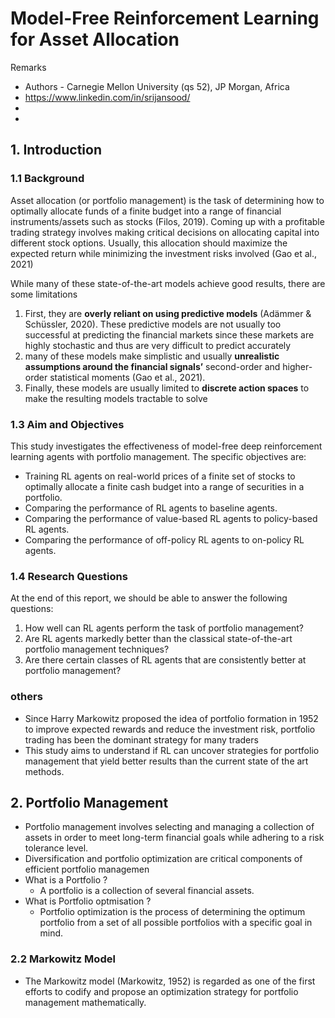 # Model-Free Reinforcement Learning for Asset Allocation


Remarks
* Authors - Carnegie Mellon University (qs 52), JP Morgan, Africa
* https://www.linkedin.com/in/srijansood/
* 
* 

## 1. Introduction

### 1.1 Background

Asset allocation (or portfolio management) is the task of determining how to optimally allocate funds of a finite budget into a range of financial instruments/assets
such as stocks (Filos, 2019). Coming up with a profitable trading strategy involves
making critical decisions on allocating capital into different stock options. Usually,
this allocation should maximize the expected return while minimizing the investment
risks involved (Gao et al., 2021)


While many of these state-of-the-art models achieve good results, there are some
limitations
1. First, they are **overly reliant on using predictive models** (Adämmer &
Schüssler, 2020). These predictive models are not usually too successful at predicting
the financial markets since these markets are highly stochastic and thus are very
difficult to predict accurately
1. many of these models make simplistic and usually **unrealistic assumptions
around the financial signals’** second-order and higher-order statistical moments (Gao
et al., 2021).
1. Finally, these models are usually limited to **discrete action spaces** to
make the resulting models tractable to solve

### 1.3 Aim and Objectives

This study investigates the effectiveness of model-free deep reinforcement learning
agents with portfolio management. The specific objectives are:
* Training RL agents on real-world prices of a finite set of stocks to optimally
allocate a finite cash budget into a range of securities in a portfolio.
* Comparing the performance of RL agents to baseline agents.
* Comparing the performance of value-based RL agents to policy-based RL
agents.
* Comparing the performance of off-policy RL agents to on-policy RL agents.


### 1.4 Research Questions
At the end of this report, we should be able to answer the following questions:
1. How well can RL agents perform the task of portfolio management?
2. Are RL agents markedly better than the classical state-of-the-art portfolio
management techniques?
3. Are there certain classes of RL agents that are consistently better at portfolio
management?



### others
* Since Harry Markowitz proposed the idea of portfolio formation in 1952 to improve
expected rewards and reduce the investment risk, portfolio trading has been the
dominant strategy for many traders
* This study aims to
understand if RL can uncover strategies for portfolio management that yield better
results than the current state of the art methods.


## 2. Portfolio Management


* Portfolio management involves selecting and managing a collection of assets in order
to meet long-term financial goals while adhering to a risk tolerance level. 
* Diversification and portfolio optimization are critical components of efficient portfolio managemen
* What is a Portfolio ?
    * A portfolio is a collection of several financial assets.
* What is Portfolio optmisation ?
    * Portfolio optimization is the process of determining the optimum portfolio from a set of all possible portfolios with a specific goal in mind.



### 2.2 Markowitz Model
* The Markowitz model (Markowitz, 1952) is regarded as one of the first efforts to
codify and propose an optimization strategy for portfolio management mathematically. 










